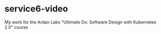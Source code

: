 # service6-video
My work for the Ardan Labs "Ultimate Go: Software Design with Kubernetes 2.0" course
